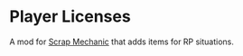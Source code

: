 # Player Licenses

A mod for [Scrap Mechanic](https://scrapmechanic.com) that adds items for RP situations.